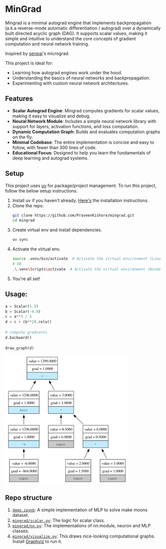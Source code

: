 # MinGrad

Mingrad is a minimal autograd engine that implements backpropagation (a.k.a reverse-mode automatic differentiation / autograd) over a dynamically built directed acyclic graph (DAG). It supports scalar values, making it simple and intuitive to understand the core concepts of gradient computation and neural network training.

Inspired by [senpai](https://x.com/karpathy)'s micrograd.

This project is ideal for:
* Learning how autograd engines work under the hood.
* Understanding the basics of neural networks and backpropagation.
* Experimenting with custom neural network architectures.

## Features
* **Scalar Autograd Engine**: Mingrad computes gradients for scalar values, making it easy to visualize and debug.
* **Neural Network Module**: Includes a simple neural network library with support for layers, activation functions, and loss computation.
* **Dynamic Computation Graph**: Builds and evaluates computation graphs on the fly.
* **Minimal Codebase**: The entire implementation is concise and easy to follow, with fewer than 300 lines of code.
* **Educational Focus**: Designed to help you learn the fundamentals of deep learning and autograd systems.

## Setup
This project uses [uv](https://docs.astral.sh/uv/) for package/project management. 
To run this project, follow the below setup instructions.

1. Install uv if you haven't already. [Here's](https://docs.astral.sh/uv/getting-started/installation/) the installation instructions.
2. Clone the repo.
   ```sh
   git clone https://github.com/PraveenKishore/mingrad.git
   cd mingrad
   ```
3. Create virtual env and install dependencies.
   ```sh
   uv sync
   ```
4. Activate the virtual env.
   ```sh
   source .venv/bin/activate  # Activate the virtual environment (Linux/MacOS)
   # OR
   .\.venv\Scripts\activate  # Activate the virtual environment (Windows)
   ```
5. You're all set!

## Usage:
```python
a = Scalar(1.5)
b = Scalar(-4.0)
c = a**3 / 5
d = c + (b**2).relu()

# compute gradients
d.backward()

draw_graph(d)
```

<img src="sample_graph.svg" width="400px">

## Repo structure
1. [`demo.ipynb`](Demo.ipynb): A simple implementation of MLP to solve make moons dataset.
2. [`mingrad/scalar.py`](mingrad/scalar.py): The logic for scalar class.
3. [`mingrad/nn.py`](mingrad/nn.py): The implementations of nn.module, neuron and MLP classes.
4. [`mingrad/visualize.py`](mingrad/visualize.py): This draws nice-looking computational graphs. Install [Graphviz](https://graphviz.readthedocs.io/en/stable/manual.html) to run it.
